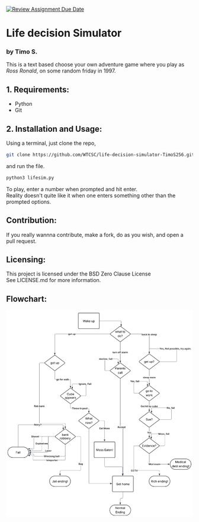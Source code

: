 [![Review Assignment Due Date](https://classroom.github.com/assets/deadline-readme-button-22041afd0340ce965d47ae6ef1cefeee28c7c493a6346c4f15d667ab976d596c.svg)](https://classroom.github.com/a/18nK7qGW)
# **Life decision Simulator**
### by Timo S.
This is a text based choose your own adventure game where you play as *Ross Ronald*, on some random friday in 1997.

## 1. Requirements: 

* Python
* Git

## 2. Installation and Usage:

Using a terminal, just clone the repo,
```sh
git clone https://github.com/WTCSC/life-decision-simulator-TimoS256.git
```
and run the file.

```sh
python3 lifesim.py
```

To play, enter a number when prompted and hit enter.  
Reality doesn't quite like it when one enters something other than the prompted options.

## Contribution:

If you really wannna contribute, make a fork, do as you wish, and open a pull request. 

## Licensing:

This project is licensed under the BSD Zero Clause License  
See LICENSE.md for more information.


## Flowchart:

![flowchart](https://github.com/WTCSC/life-decision-simulator-TimoS256/blob/main/image.png)
